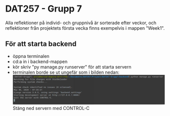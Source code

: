 # DAT257 - Grupp 7

Alla reflektioner på individ- och gruppnivå är sorterade efter veckor, och reflektioner från projektets första vecka finns exempelvis i mappen "Week1".

## För att starta backend
* öppna terminalen
* cd:a in i backend-mappen
* kör skriv "py manage.py runserver" för att starta servern
* terminalen borde se ut ungefär som i bilden nedan:
![terminalen](https://github.com/suarvid/DAT257-Grupp7/blob/master/terminal.png)
Stäng ned servern med CONTROL-C
